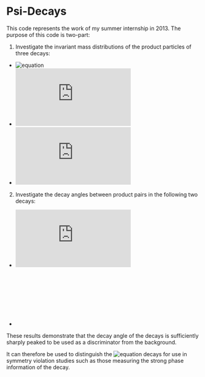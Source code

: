 Psi-Decays
==========

This code represents the work of my summer internship in 2013.
The purpose of this code is two-part:

1. Investigate the invariant mass distributions of the product particles of three decays:

  * ![equation](http://latex.codecogs.com/png.latex?\psi(3770)&space;\rightarrow&space;D^0&space;\overline{D}^0)
  * ![equation](http://www.sciweavers.org/tex2img.php?eq=B%5E%2B%20%5Crightarrow%20D%5E0%20%5Coverline%7BD%7D%5E0%20K%5E%2B&bc=White&fc=Black&im=png&fs=12&ff=arev&edit=0)
  * ![equation](http://www.sciweavers.org/tex2img.php?eq=D%5E0%20%5Crightarrow%20K%5E%2B%20K%5E-%20K%5E-%20%5Cpi%5E%2B&bc=White&fc=Black&im=png&fs=12&ff=arev&edit=0)

2. Investigate the decay angles between product pairs in the following two decays:

  * ![equation](http://www.sciweavers.org/tex2img.php?eq=%5Cpsi%283770%29%20%5Crightarrow%20D%5E0%20%5Coverline%7BD%7D%5E0&bc=White&fc=Black&im=png&fs=12&ff=arev&edit=0)
  * ![equation](hhttp://www.sciweavers.org/tex2img.php?eq=B%20%5Crightarrow%20%28%5Cpsi%283770%29%20%5Crightarrow%20D%5E0%20%5Coverline%7BD%7D%5E0%29%20K&bc=White&fc=Black&im=png&fs=12&ff=arev&edit=0)

These results demonstrate that the decay angle of the decays is sufficiently
sharply peaked to be used as a discriminator from the background.

It can therefore be used to distinguish the ![equation](http://bit.ly/1aagay2)
decays for use in symmetry violation studies such as those measuring the strong
phase information of the decay.
